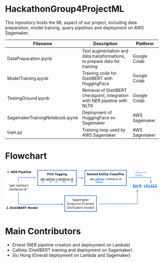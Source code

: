 # HackathonGroup4ProjectML

This repository hosts the ML aspect of our project, including data preparation, model training, query pipelines and deployment on AWS Sagemaker.

| Filename                        | Description                                                                 | Platform      |
| ------------------------------- | --------------------------------------------------------------------------- | ------------- |
| DataPreparation.ipynb           | Text augmentation and data transformations, to prepare data for training    | Google Colab  |
| ModelTraining.ipynb             | Training code for DistilBERT with HuggingFace                               | Google Colab  |
| TestingGround.ipynb             | Retrieval of DistilBERT checkpoint, integration with NER pipeline with NLTK | Google Colab  |
| SagemakerTrainingNotebook.ipynb | Deployment of HuggingFace on Sagemaker                                      | AWS Sagemaker |
| train.py                        | Training loop used by AWS Sagemaker                                         | AWS Sagemaker |

# Flowchart

![](readme/flowchart.png)

# Main Contributors

- Ernest (NER pipeline creation and deployment on Lambda)
- Callista (DistilBERT training and deployment on Sagemaker)
- Siu Hong (Overall deployment on Lambda and Sagemaker)
